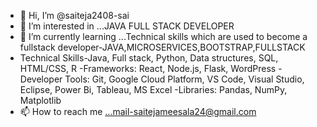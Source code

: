 - 👋 Hi, I’m @saiteja2408-sai
- 👀 I’m interested in ...JAVA FULL STACK DEVELOPER
- 🌱 I’m currently learning ...Technical skills which are used to become a fullstack developer-JAVA,MICROSERVICES,BOOTSTRAP,FULLSTACK
- Technical Skills-Java, Full stack, Python, Data structures, SQL, HTML/CSS, R
-Frameworks: React, Node.js, Flask, WordPress
-Developer Tools: Git, Google Cloud Platform, VS Code, Visual Studio, Eclipse, Power Bi, Tableau, MS Excel
-Libraries: Pandas, NumPy, Matplotlib
- 📫 How to reach me ...mail-saitejameesala24@gmail.com


<!---
saiteja2408-sai/saiteja2408-sai is a ✨ special ✨ repository because its `README.md` (this file) appears on your GitHub profile.
You can click the Preview link to take a look at your changes.
--->
